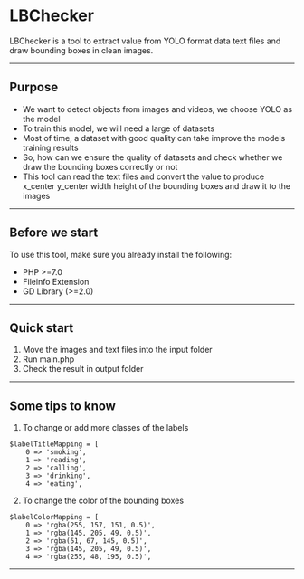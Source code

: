 # LBChecker
LBChecker is a tool to extract value from YOLO format data text files and draw bounding boxes in clean images.

---

## Purpose
- We want to detect objects from images and videos, we choose YOLO as the model
- To train this model, we will need a large of datasets
- Most of time, a dataset with good quality can take improve the models training results
- So, how can we ensure the quality of datasets and check whether we draw the bounding boxes correctly or not
- This tool can read the text files and convert the value to produce x_center y_center width height of the bounding boxes and draw it to the images

---

## Before we start

To use this tool, make sure you already install the following:
- PHP >=7.0
- Fileinfo Extension
- GD Library (>=2.0)

---

## Quick start

1. Move the images and text files into the input folder
2. Run main.php
3. Check the result in output folder

---

## Some tips to know

1. To change or add more classes of the labels
```
$labelTitleMapping = [
    0 => 'smoking',
    1 => 'reading',
    2 => 'calling',
    3 => 'drinking',
    4 => 'eating',
```

2. To change the color of the bounding boxes
```
$labelColorMapping = [
    0 => 'rgba(255, 157, 151, 0.5)',
    1 => 'rgba(145, 205, 49, 0.5)',
    2 => 'rgba(51, 67, 145, 0.5)',
    3 => 'rgba(145, 205, 49, 0.5)',
    4 => 'rgba(255, 48, 195, 0.5)',
```

---
